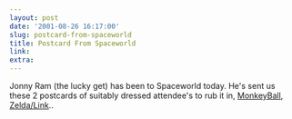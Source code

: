 ```yaml
---
layout: post
date: '2001-08-26 16:17:00'
slug: postcard-from-spaceworld
title: Postcard From Spaceworld
link: 
extra: 
---
```


Jonny Ram (the lucky get) has been to Spaceworld today. He's sent us these 2 postcards of suitably dressed attendee's to rub it in, [MonkeyBall](/images/scans/sw2.jpg), [Zelda/Link](/images/scans/sw1.jpg)..